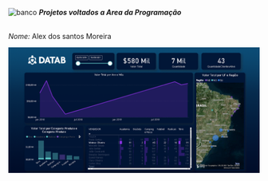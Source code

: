 ![banco](https://user-images.githubusercontent.com/55172363/126052037-f7dcebe8-f720-4a53-a860-7d10ee6acdeb.png)
***Projetos voltados a Area da Programação***
 
<br>*Nome:* Alex dos santos Moreira



![Dashboard.png](https://github.com/alexsiks/alexsiks/blob/db1c436cccfb672fe00bb0bd7039a792009dd5c9/Dashboard.png)
##
